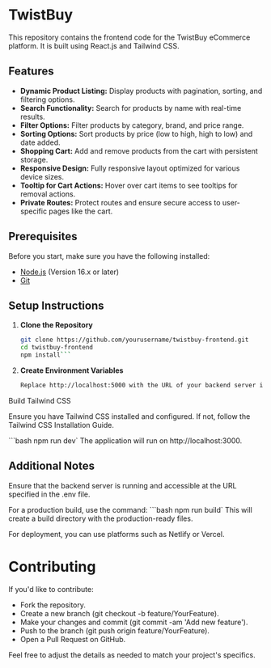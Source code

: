 # TwistBuy

This repository contains the frontend code for the TwistBuy eCommerce platform. It is built using React.js and Tailwind CSS.

## Features

- **Dynamic Product Listing:** Display products with pagination, sorting, and filtering options.
- **Search Functionality:** Search for products by name with real-time results.
- **Filter Options:** Filter products by category, brand, and price range.
- **Sorting Options:** Sort products by price (low to high, high to low) and date added.
- **Shopping Cart:** Add and remove products from the cart with persistent storage.
- **Responsive Design:** Fully responsive layout optimized for various device sizes.
- **Tooltip for Cart Actions:** Hover over cart items to see tooltips for removal actions.
- **Private Routes:** Protect routes and ensure secure access to user-specific pages like the cart.

## Prerequisites

Before you start, make sure you have the following installed:

- [Node.js](https://nodejs.org/) (Version 16.x or later)
- [Git](https://git-scm.com/)

## Setup Instructions

1. **Clone the Repository**

   ```bash
   git clone https://github.com/yourusername/twistbuy-frontend.git
   cd twistbuy-frontend
   npm install```
2. **Create Environment Variables**
   ```bash REACT_APP_API_URL=http://localhost:5000
   Replace http://localhost:5000 with the URL of your backend server if different.

Build Tailwind CSS

Ensure you have Tailwind CSS installed and configured. If not, follow the Tailwind CSS Installation Guide.

   ```bash npm run dev`
The application will run on http://localhost:3000.

## Additional Notes
Ensure that the backend server is running and accessible at the URL specified in the .env file.

For a production build, use the command:
```bash npm run build`
This will create a build directory with the production-ready files.

For deployment, you can use platforms such as Netlify or Vercel.

# Contributing

If you'd like to contribute:

- Fork the repository.
- Create a new branch (git checkout -b feature/YourFeature).
- Make your changes and commit (git commit -am 'Add new feature').
- Push to the branch (git push origin feature/YourFeature).
- Open a Pull Request on GitHub.


Feel free to adjust the details as needed to match your project's specifics.
